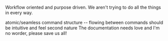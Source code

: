 Workflow oriented and purpose driven. We aren't trying to do all the things in every way.

atomic/seamless command structure -- flowing between commands should be intuitive and feel second nature
The documentation needs love and I'm no worder, please save us all!
